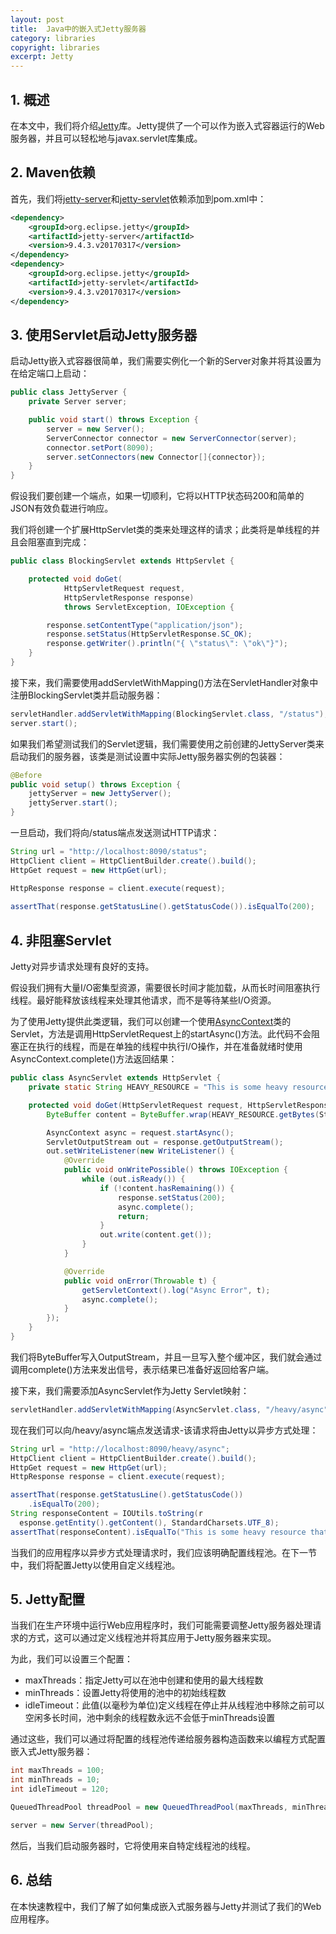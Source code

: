 ```yaml
---
layout: post
title:  Java中的嵌入式Jetty服务器
category: libraries
copyright: libraries
excerpt: Jetty
---
```


## 1. 概述

在本文中，我们将介绍[Jetty](http://www.eclipse.org/jetty/)库。Jetty提供了一个可以作为嵌入式容器运行的Web服务器，并且可以轻松地与javax.servlet库集成。

## 2. Maven依赖

首先，我们将[jetty-server](https://mvnrepository.com/artifact/org.eclipse.jetty/jetty-server)和[jetty-servlet](https://mvnrepository.com/artifact/org.eclipse.jetty/jetty-servlet)依赖添加到pom.xml中：

```xml
<dependency>
    <groupId>org.eclipse.jetty</groupId>
    <artifactId>jetty-server</artifactId>
    <version>9.4.3.v20170317</version>
</dependency>
<dependency>
    <groupId>org.eclipse.jetty</groupId>
    <artifactId>jetty-servlet</artifactId>
    <version>9.4.3.v20170317</version>
</dependency>
```

## 3. 使用Servlet启动Jetty服务器

启动Jetty嵌入式容器很简单，我们需要实例化一个新的Server对象并将其设置为在给定端口上启动：

```java
public class JettyServer {
    private Server server;

    public void start() throws Exception {
        server = new Server();
        ServerConnector connector = new ServerConnector(server);
        connector.setPort(8090);
        server.setConnectors(new Connector[]{connector});
    }
}
```

假设我们要创建一个端点，如果一切顺利，它将以HTTP状态码200和简单的JSON有效负载进行响应。

我们将创建一个扩展HttpServlet类的类来处理这样的请求；此类将是单线程的并且会阻塞直到完成：

```java
public class BlockingServlet extends HttpServlet {

    protected void doGet(
            HttpServletRequest request,
            HttpServletResponse response)
            throws ServletException, IOException {

        response.setContentType("application/json");
        response.setStatus(HttpServletResponse.SC_OK);
        response.getWriter().println("{ \"status\": \"ok\"}");
    }
}
```

接下来，我们需要使用addServletWithMapping()方法在ServletHandler对象中注册BlockingServlet类并启动服务器：

```java
servletHandler.addServletWithMapping(BlockingServlet.class, "/status");
server.start();
```

如果我们希望测试我们的Servlet逻辑，我们需要使用之前创建的JettyServer类来启动我们的服务器，该类是测试设置中实际Jetty服务器实例的包装器：

```java
@Before
public void setup() throws Exception {
    jettyServer = new JettyServer();
    jettyServer.start();
}
```

一旦启动，我们将向/status端点发送测试HTTP请求：

```java
String url = "http://localhost:8090/status";
HttpClient client = HttpClientBuilder.create().build();
HttpGet request = new HttpGet(url);

HttpResponse response = client.execute(request);
 
assertThat(response.getStatusLine().getStatusCode()).isEqualTo(200);
```

## 4. 非阻塞Servlet

Jetty对异步请求处理有良好的支持。

假设我们拥有大量I/O密集型资源，需要很长时间才能加载，从而长时间阻塞执行线程。最好能释放该线程来处理其他请求，而不是等待某些I/O资源。

为了使用Jetty提供此类逻辑，我们可以创建一个使用[AsyncContext](http://docs.oracle.com/javaee/6/api/javax/servlet/AsyncContext.html)类的Servlet，方法是调用HttpServletRequest上的startAsync()方法。此代码不会阻塞正在执行的线程，而是在单独的线程中执行I/O操作，并在准备就绪时使用AsyncContext.complete()方法返回结果：

```java
public class AsyncServlet extends HttpServlet {
    private static String HEAVY_RESOURCE = "This is some heavy resource that will be served in an async way";

    protected void doGet(HttpServletRequest request, HttpServletResponse response) throws ServletException, IOException {
        ByteBuffer content = ByteBuffer.wrap(HEAVY_RESOURCE.getBytes(StandardCharsets.UTF_8));

        AsyncContext async = request.startAsync();
        ServletOutputStream out = response.getOutputStream();
        out.setWriteListener(new WriteListener() {
            @Override
            public void onWritePossible() throws IOException {
                while (out.isReady()) {
                    if (!content.hasRemaining()) {
                        response.setStatus(200);
                        async.complete();
                        return;
                    }
                    out.write(content.get());
                }
            }

            @Override
            public void onError(Throwable t) {
                getServletContext().log("Async Error", t);
                async.complete();
            }
        });
    }
}
```

我们将ByteBuffer写入OutputStream，并且一旦写入整个缓冲区，我们就会通过调用complete()方法来发出信号，表示结果已准备好返回给客户端。

接下来，我们需要添加AsyncServlet作为Jetty Servlet映射：

```java
servletHandler.addServletWithMapping(AsyncServlet.class, "/heavy/async");
```

现在我们可以向/heavy/async端点发送请求-该请求将由Jetty以异步方式处理：

```java
String url = "http://localhost:8090/heavy/async";
HttpClient client = HttpClientBuilder.create().build();
HttpGet request = new HttpGet(url);
HttpResponse response = client.execute(request);

assertThat(response.getStatusLine().getStatusCode())
    .isEqualTo(200);
String responseContent = IOUtils.toString(r
  esponse.getEntity().getContent(), StandardCharsets.UTF_8);
assertThat(responseContent).isEqualTo("This is some heavy resource that will be served in an async way");
```

当我们的应用程序以异步方式处理请求时，我们应该明确配置线程池。在下一节中，我们将配置Jetty以使用自定义线程池。

## 5. Jetty配置

当我们在生产环境中运行Web应用程序时，我们可能需要调整Jetty服务器处理请求的方式，这可以通过定义线程池并将其应用于Jetty服务器来实现。

为此，我们可以设置三个配置：

- maxThreads：指定Jetty可以在池中创建和使用的最大线程数
- minThreads：设置Jetty将使用的池中的初始线程数
- idleTimeout：此值(以毫秒为单位)定义线程在停止并从线程池中移除之前可以空闲多长时间，池中剩余的线程数永远不会低于minThreads设置

通过这些，我们可以通过将配置的线程池传递给服务器构造函数来以编程方式配置嵌入式Jetty服务器：

```java
int maxThreads = 100;
int minThreads = 10;
int idleTimeout = 120;

QueuedThreadPool threadPool = new QueuedThreadPool(maxThreads, minThreads, idleTimeout);

server = new Server(threadPool);
```

然后，当我们启动服务器时，它将使用来自特定线程池的线程。

## 6. 总结

在本快速教程中，我们了解了如何集成嵌入式服务器与Jetty并测试了我们的Web应用程序。
